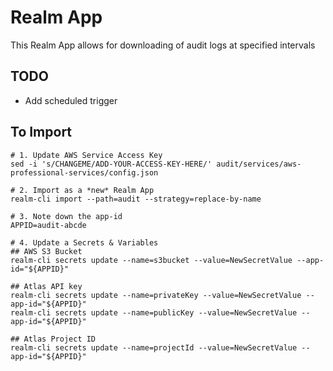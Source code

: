 # Realm App

This Realm App allows for downloading of audit logs at specified intervals

## TODO

- Add scheduled trigger

## To Import

```
# 1. Update AWS Service Access Key
sed -i 's/CHANGEME/ADD-YOUR-ACCESS-KEY-HERE/' audit/services/aws-professional-services/config.json

# 2. Import as a *new* Realm App
realm-cli import --path=audit --strategy=replace-by-name 

# 3. Note down the app-id
APPID=audit-abcde

# 4. Update a Secrets & Variables
## AWS S3 Bucket
realm-cli secrets update --name=s3bucket --value=NewSecretValue --app-id="${APPID}"

## Atlas API key
realm-cli secrets update --name=privateKey --value=NewSecretValue --app-id="${APPID}"
realm-cli secrets update --name=publicKey --value=NewSecretValue --app-id="${APPID}"

## Atlas Project ID
realm-cli secrets update --name=projectId --value=NewSecretValue --app-id="${APPID}"




```
